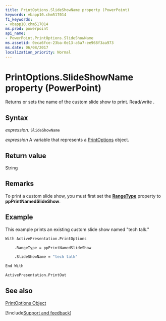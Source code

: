 ```yaml
---
title: PrintOptions.SlideShowName property (PowerPoint)
keywords: vbapp10.chm517014
f1_keywords:
- vbapp10.chm517014
ms.prod: powerpoint
api_name:
- PowerPoint.PrintOptions.SlideShowName
ms.assetid: 0eca6fce-23ba-0e13-a6a7-ee968f3aa973
ms.date: 06/08/2017
localization_priority: Normal
---
```



# PrintOptions.SlideShowName property (PowerPoint)

Returns or sets the name of the custom slide show to print. Read/write .


## Syntax

_expression_. `SlideShowName`

_expression_ A variable that represents a [PrintOptions](PowerPoint.PrintOptions.md) object.


## Return value

String


## Remarks

To print a custom slide show, you must first set the  **[RangeType](PowerPoint.PrintOptions.RangeType.md)** property to **ppPrintNamedSlideShow**.


## Example

This example prints an existing custom slide show named "tech talk."


```vb
With ActivePresentation.PrintOptions

    .RangeType = ppPrintNamedSlideShow

    .SlideShowName = "tech talk"

End With

ActivePresentation.PrintOut
```


## See also


[PrintOptions Object](PowerPoint.PrintOptions.md)

[!include[Support and feedback](~/includes/feedback-boilerplate.md)]